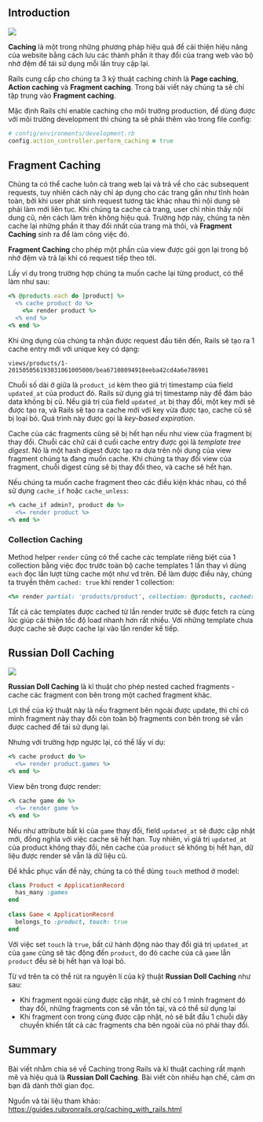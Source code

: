 ## Introduction
![](https://images.viblo.asia/66711923-8d66-474b-b53e-5ee45b7d6ea3.png)


**Caching** là một trong những phương pháp hiệu quả để cải thiện hiệu năng của website bằng cách lưu các thành phần ít thay đổi của trang web vào bộ nhớ đệm để tái sử dụng mỗi lần truy cập lại.

Rails cung cấp cho chúng ta 3 kỹ thuật caching chính là **Page caching**, **Action caching** và **Fragment caching**. Trong bài viết này chúng ta sẽ chỉ tập trung vào **Fragment caching**.

Mặc định Rails chỉ enable caching cho môi trường production, để dùng được với môi trường development thì chúng ta sẽ phải thêm vào trong file config:
```ruby
# config/environments/development.rb
config.action_controller.perform_caching = true
```

## Fragment Caching
Chúng ta có thể cache luôn cả trang web lại và trả về cho các subsequent requests, tuy nhiên cách này chỉ áp dụng cho các trang gần như tĩnh hoàn toàn, bởi khi user phát sinh request tương tác khác nhau thì nội dung sẽ phải làm mới liên tục. Khi chúng ta cache cả trang, user chỉ nhìn thấy nội dung cũ, nên cách làm trên không hiệu quả. Trường hợp này, chúng ta nên cache lại những phần ít thay đổi nhất của trang mà thôi, và **Fragment Caching** sinh ra để làm công việc đó.

**Fragment Caching** cho phép một phần của view được gói gọn lại trong bộ nhớ đệm và trả lại khi có request tiếp theo tới.

Lấy ví dụ trong trường hợp chúng ta muốn cache lại từng product, có thể làm như sau:
```ruby
<% @products.each do |product| %>
  <% cache product do %>
    <%= render product %>
  <% end %>
<% end %>
```
Khi ứng dụng của chúng ta nhận được request đầu tiên đến, Rails sẽ tạo ra 1 cache entry mới với unique key có dạng:
```
views/products/1-201505056193031061005000/bea67108094918eeba42cd4a6e786901
```
Chuỗi số dài ở giữa là `product_id` kèm theo giá trị timestamp của field `updated_at` của product đó. Rails sử dụng giá trị timestamp này để đảm bảo data không bị cũ. Nếu giá trị của field `updated_at` bị thay đổi, một key mới sẽ được tạo ra, và Rails sẽ tạo ra cache mới với key vừa được tạo, cache cũ sẽ bị loại bỏ. Quá trình này được gọi là *key-based expiration*.

Cache của các fragments cũng sẽ bị hết hạn nếu như view của fragment bị thay đổi. Chuỗi các chữ cái ở cuối cache entry được gọi là *template tree digest*. Nó là một hash digest được tạo ra dựa trên nội dung của view fragment chúng ta đang muốn cache. Khi chúng ta thay đổi view của fragment, chuỗi digest cũng sẽ bị thay đổi theo, và cache sẽ hết hạn. 

Nếu chúng ta muốn cache fragment theo các điều kiện khác nhau, có thể sử dụng `cache_if` hoặc `cache_unless`:
```ruby
<% cache_if admin?, product do %>
  <%= render product %>
<% end %>
```
### Collection Caching
Method helper `render` cũng có thể cache các template riêng biệt của 1 collection bằng việc đọc trước toàn bộ cache templates 1 lần thay vì dùng `each` đọc lần lượt từng cache một như vd trên. Để làm được điều này, chúng ta truyền thêm `cached: true` khi render 1 collection:
```ruby
<%= render partial: 'products/product', collection: @products, cached: true %>
```
Tất cả các templates được cached từ lần render trước sẽ được fetch ra cùng lúc giúp cải thiện tốc độ load nhanh hơn rất nhiều. Với những template chưa được cache sẽ được cache lại vào lần render kế tiếp.

## Russian Doll Caching
![](https://images.viblo.asia/1a21afb2-a4d5-4a2b-b9cd-79088ec465e5.png)

**Russian Doll Caching** là kĩ thuật cho phép nested cached fragments - cache các fragment con bên trong một cached fragment khác.

Lợi thế của kỹ thuật này là nếu fragment bên ngoài được update, thì chỉ có mình fragment này thay đổi còn toàn bộ fragments con bên trong sẽ vẫn được cached để tái sử dụng lại.

Nhưng với trường hợp ngược lại, có thể lấy ví dụ:
```ruby
<% cache product do %>
  <%= render product.games %>
<% end %>
```
View bên trong được render:
```ruby
<% cache game do %>
  <%= render game %>
<% end %>
```
Nếu như attribute bất kì của `game` thay đổi, field `updated_at` sẽ được cập nhật mới, đồng nghĩa với việc cache sẽ hết hạn. Tuy nhiên, vì giá trị `updated_at` của product không thay đổi, nên cache của `product` sẽ không bị hết hạn, dữ liệu được render sẽ vẫn là dữ liệu cũ.

Để khắc phục vấn đề này, chúng ta có thể dùng `touch` method ở model:
```ruby
class Product < ApplicationRecord
  has_many :games
end
 
class Game < ApplicationRecord
  belongs_to :product, touch: true
end
```
Với việc set `touch` là `true`, bất cứ hành động nào thay đổi giá trị `updated_at` của `game` cũng sẽ tác động đến `product`, do đó cache của cả `game` lẫn `product` đều sẽ bị hết hạn và loại bỏ.

Từ vd trên ta có thể rút ra nguyên lí của kỹ thuật **Russian Doll Caching** như sau:
* Khi fragment ngoài cùng được cập nhật, sẽ chỉ có 1 mình fragment đó thay đổi, những fragments con sẽ vẫn tồn tại, và có thể sử dụng lại
* Khi fragment con trong cùng được cập nhật, nó sẽ bắt đầu 1 chuỗi dây chuyền khiến tất cả các fragments cha bên ngoài của nó phải thay đổi.

## Summary
Bài viết nhằm chia sẻ về Caching trong Rails và kĩ thuật caching rất mạnh mẽ và hiệu quả là **Russian Doll Caching**. Bài viết còn nhiều hạn chế, cảm ơn bạn đã dành thời gian đọc.

Nguồn và tài liệu tham khảo:
https://guides.rubyonrails.org/caching_with_rails.html